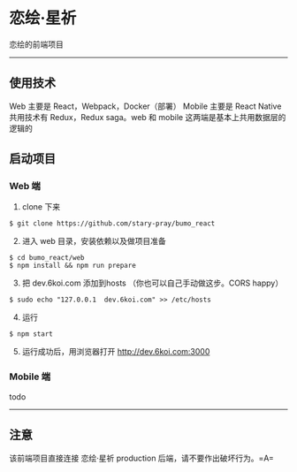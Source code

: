 # 恋绘·星祈
恋绘的前端项目

------

## 使用技术
Web 主要是 React，Webpack，Docker（部署）
Mobile 主要是 React Native
共用技术有 Redux，Redux saga。web 和 mobile 这两端是基本上共用数据层的逻辑的

## 启动项目
### Web 端
1. clone 下来
  ```
$ git clone https://github.com/stary-pray/bumo_react
  ```

2. 进入 web 目录，安装依赖以及做项目准备
  ```
$ cd bumo_react/web
$ npm install && npm run prepare
  ```
  
3. 把 dev.6koi.com 添加到hosts
（你也可以自己手动做这步。CORS happy）
  ```
$ sudo echo "127.0.0.1  dev.6koi.com" >> /etc/hosts
  ```

4. 运行

  ```
$ npm start
  ```
  
5. 运行成功后，用浏览器打开 http://dev.6koi.com:3000
  
### Mobile 端
todo

------
## 注意
该前端项目直接连接 恋绘·星祈 production 后端，请不要作出破坏行为。=A=
